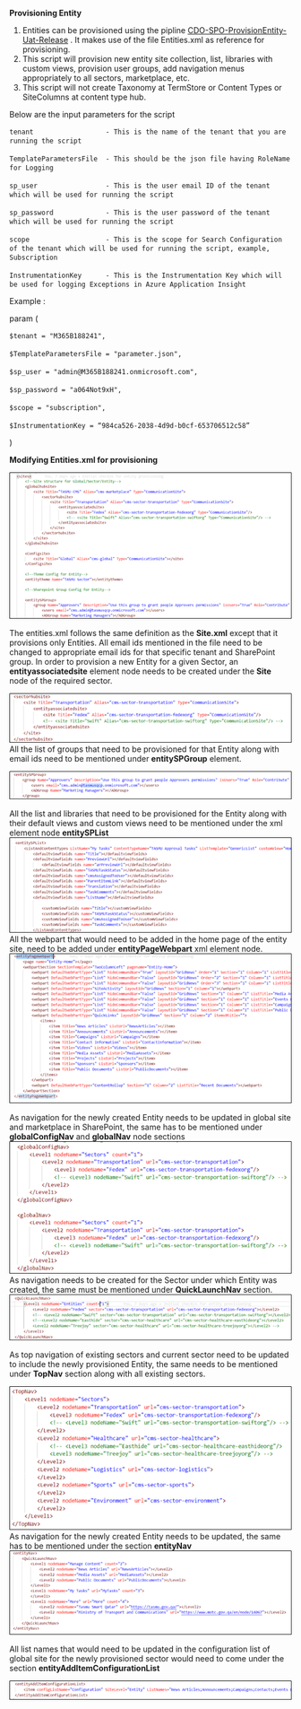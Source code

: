 **Provisioning Entity**

1. Entities can be provisioned using the pipline [CDO-SPO-ProvisionEntity-Uat-Release](https://dev.azure.com/TASMUCP/TASMU%20Central%20Platform/_build?definitionId=807) . It makes use of the file Entities.xml as reference for provisioning. 
1. This script will provision new entity site collection, list, libraries with custom views, provision user groups, add navigation menus appropriately to all sectors, marketplace, etc. 
1. This script will not create Taxonomy at TermStore or Content Types or SiteColumns at content type hub.

Below are the input parameters for the script


  

    tenant                  - This is the name of the tenant that you are running the script 

    TemplateParametersFile  - This should be the json file having RoleName for Logging 

    sp_user                 - This is the user email ID of the tenant which will be used for running the script 

    sp_password             - This is the user password of the tenant which will be used for running the script 

    scope                   - This is the scope for Search Configuration of the tenant which will be used for running the script, example, Subscription 

    InstrumentationKey      - This is the Instrumentation Key which will be used for logging Exceptions in Azure Application Insight  

  

Example :  

param ( 

    $tenant = "M365B188241", 

    $TemplateParametersFile = "parameter.json", 

    $sp_user = "admin@M365B188241.onmicrosoft.com", 

    $sp_password = "a064Not9xH", 

    $scope = "subscription", 

    $InstrumentationKey = “984ca526-2038-4d9d-b0cf-653706512c58” 

) 

**Modifying Entities.xml for provisioning**
 
![image.png](/.attachments/image-1591e5ed-9deb-422e-bd6a-c00d91a7a8fb.png)

The entities.xml follows the same definition as the **Site.xml**  except that it provisions only Entities. All email ids mentioned in the file need to be changed to appropriate email ids for that specific tenant and SharePoint group.
In order to provision a new Entity for a given Sector, an **entityassociatedsite** element node needs to be created under the **Site** node of the required sector.
 
![image.png](/.attachments/image-55fca8da-6b44-4174-b1f3-b1b2e41c689d.png)
All the list of groups that need to be provisioned for that Entity along with email ids need to be mentioned under **entitySPGroup** element.

 ![image.png](/.attachments/image-0e4e43b2-e195-48e7-bdd3-ae10fa9c03bb.png)

All the list and libraries that need to be provisioned for the Entity along with their default views and custom views need to be mentioned under the xml element node **entitySPList**
 ![image.png](/.attachments/image-515c43c8-0ad3-45ff-8a42-7592c65cebfd.png)
All the webpart that would need to be added in the home page of the entity site, need to be added under **entityPageWebpart** xml element node.
![image.png](/.attachments/image-bb13729d-b68d-40a7-a646-14e253eb0861.png)
 
As navigation for the newly created Entity needs to be updated in global site and marketplace in SharePoint, the same has to be mentioned under **globalConfigNav** and **globalNav** node sections
 ![image.png](/.attachments/image-b1428712-1e0c-4d2b-bc59-9f054eb90227.png)
As navigation needs to be created for the Sector under which Entity was created, the same must be mentioned under **QuickLaunchNav** section.
 ![image.png](/.attachments/image-98f47cde-3a99-455f-9a1a-b734e54de731.png)

As top navigation of existing sectors and current sector need to be updated to include the newly provisioned Entity, the same needs to be mentioned under **TopNav** section along with all existing sectors.
 
![image.png](/.attachments/image-be402c60-98b2-48a3-bc49-37d0b394320f.png)
As navigation for the newly created Entity needs to be updated, the same has to be mentioned under the section **entityNav**
 ![image.png](/.attachments/image-744cbd44-bcf2-4c44-a977-bc4bf5302bcb.png)

All list names that would need to be updated in the configuration list of global site for the newly provisioned sector would need to come under the section **entityAddItemConfigurationList**

 ![image.png](/.attachments/image-71cc04d7-3e60-47ae-9d72-3f5210aa5cb1.png)


